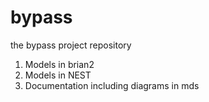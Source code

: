 # bypass
the bypass project repository
1. Models in brian2
1. Models in NEST
1. Documentation including diagrams in mds

